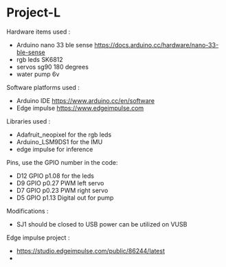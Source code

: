 # Project-L

Hardware items used :
- Arduino nano 33 ble sense https://docs.arduino.cc/hardware/nano-33-ble-sense
- rgb leds SK6812 
- servos sg90 180 degrees
- water pump 6v

Software platforms used :
- Arduino IDE	https://www.arduino.cc/en/software
- Edge impulse 	https://www.edgeimpulse.com

Libraries used :
- Adafruit_neopixel for the rgb leds
- Arduino_LSM9DS1  for the IMU
- edge impulse for inference

Pins, use the GPIO number in the code:
- D12 GPIO p1.08 for the leds
- D9 GPIO p0.27 PWM left servo
- D7 GPIO p0.23 PWM right servo
- D5 GPIO p1.13 Digital out for pump 

Modifications :
- SJ1 should be closed to USB power can be utilized on VUSB

Edge impulse project :
- https://studio.edgeimpulse.com/public/86244/latest
-



